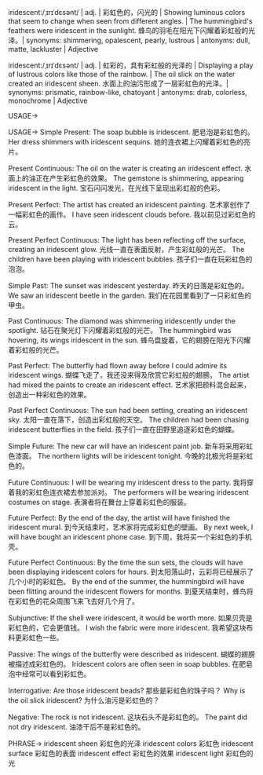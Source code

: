 iridescent:/ˌɪrɪˈdɛsənt/ | adj. | 彩虹色的，闪光的 | Showing luminous colors that seem to change when seen from different angles. | The hummingbird's feathers were iridescent in the sunlight.  蜂鸟的羽毛在阳光下闪耀着彩虹般的光泽。| synonyms: shimmering, opalescent, pearly, lustrous | antonyms: dull, matte, lackluster | Adjective

iridescent:/ˌɪrɪˈdɛsənt/ | adj. | 虹彩的，具有彩虹般的光泽的 | Displaying a play of lustrous colors like those of the rainbow. | The oil slick on the water created an iridescent sheen. 水面上的油污形成了一层彩虹色的光泽。| synonyms: prismatic, rainbow-like, chatoyant | antonyms: drab, colorless, monochrome | Adjective


USAGE->

USAGE->
Simple Present:
The soap bubble is iridescent.  肥皂泡是彩虹色的。
Her dress shimmers with iridescent sequins. 她的连衣裙上闪耀着彩虹色的亮片。


Present Continuous:
The oil on the water is creating an iridescent effect. 水面上的油正在产生彩虹色的效果。
The gemstone is shimmering, appearing iridescent in the light.  宝石闪闪发光，在光线下呈现出彩虹般的色彩。


Present Perfect:
The artist has created an iridescent painting. 艺术家创作了一幅彩虹色的画作。
I have seen iridescent clouds before. 我以前见过彩虹色的云。


Present Perfect Continuous:
The light has been reflecting off the surface, creating an iridescent glow. 光线一直在表面反射，产生彩虹般的光芒。
The children have been playing with iridescent bubbles. 孩子们一直在玩彩虹色的泡泡。


Simple Past:
The sunset was iridescent yesterday. 昨天的日落是彩虹色的。
We saw an iridescent beetle in the garden. 我们在花园里看到了一只彩虹色的甲虫。


Past Continuous:
The diamond was shimmering iridescently under the spotlight. 钻石在聚光灯下闪耀着彩虹般的光芒。
The hummingbird was hovering, its wings iridescent in the sun. 蜂鸟盘旋着，它的翅膀在阳光下闪耀着彩虹般的光芒。


Past Perfect:
The butterfly had flown away before I could admire its iridescent wings. 蝴蝶飞走了，我还没来得及欣赏它彩虹般的翅膀。
The artist had mixed the paints to create an iridescent effect. 艺术家把颜料混合起来，创造出一种彩虹色的效果。


Past Perfect Continuous:
The sun had been setting, creating an iridescent sky. 太阳一直在落下，创造出彩虹般的天空。
The children had been chasing iridescent butterflies in the field. 孩子们一直在田野里追逐彩虹色的蝴蝶。


Simple Future:
The new car will have an iridescent paint job. 新车将采用彩虹色漆面。
The northern lights will be iridescent tonight. 今晚的北极光将是彩虹色的。


Future Continuous:
I will be wearing my iridescent dress to the party. 我将穿着我的彩虹色连衣裙去参加派对。
The performers will be wearing iridescent costumes on stage.  表演者将在舞台上穿着彩虹色的服装。


Future Perfect:
By the end of the day, the artist will have finished the iridescent mural. 到今天结束时，艺术家将完成彩虹色的壁画。
By next week, I will have bought an iridescent phone case. 到下周，我将买一个彩虹色的手机壳。


Future Perfect Continuous:
By the time the sun sets, the clouds will have been displaying iridescent colors for hours. 到太阳落山时，云彩将已经展示了几个小时的彩虹色。
By the end of the summer, the hummingbird will have been flitting around the iridescent flowers for months. 到夏天结束时，蜂鸟将在彩虹色的花朵周围飞来飞去好几个月了。


Subjunctive:
If the shell were iridescent, it would be worth more. 如果贝壳是彩虹色的，它会更值钱。
I wish the fabric were more iridescent. 我希望这块布料更彩虹色一些。


Passive:
The wings of the butterfly were described as iridescent. 蝴蝶的翅膀被描述成彩虹色的。
Iridescent colors are often seen in soap bubbles.  在肥皂泡中经常可以看到彩虹色。


Interrogative:
Are those iridescent beads? 那些是彩虹色的珠子吗？
Why is the oil slick iridescent? 为什么油污是彩虹色的？


Negative:
The rock is not iridescent. 这块石头不是彩虹色的。
The paint did not dry iridescent. 油漆干后不是彩虹色的。


PHRASE->
iridescent sheen 彩虹色的光泽
iridescent colors 彩虹色
iridescent surface 彩虹色的表面
iridescent effect 彩虹色的效果
iridescent light 彩虹色的光
